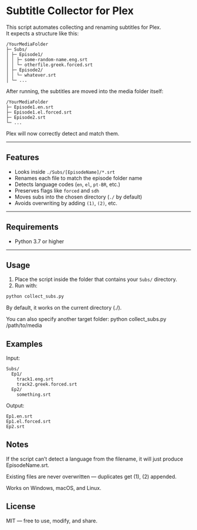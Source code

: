 # Subtitle Collector for Plex

This script automates collecting and renaming subtitles for Plex.  
It expects a structure like this:

```text
/YourMediaFolder
├─ Subs/
│ ├─ Episode1/
│ │ ├─ some-random-name.eng.srt
│ │ └─ otherfile.greek.forced.srt
│ ├─ Episode2/
│ │ └─ whatever.srt
│ └─ ...
```


After running, the subtitles are moved into the media folder itself:
```text
/YourMediaFolder
├─ Episode1.en.srt
├─ Episode1.el.forced.srt
├─ Episode2.srt
└─ ...
```

Plex will now correctly detect and match them.

---

## Features
- Looks inside `./Subs/[EpisodeName]/*.srt`
- Renames each file to match the episode folder name
- Detects language codes (`en`, `el`, `pt-BR`, etc.)
- Preserves flags like `forced` and `sdh`
- Moves subs into the chosen directory (`./` by default)
- Avoids overwriting by adding `(1)`, `(2)`, etc.

---

## Requirements
- Python 3.7 or higher

---

## Usage

1. Place the script inside the folder that contains your `Subs/` directory.  
2. Run with:

```bash
python collect_subs.py
```

By default, it works on the current directory (./).

You can also specify another target folder:
python collect_subs.py /path/to/media

## Examples

Input:
```text
Subs/
  Ep1/
    track1.eng.srt
    track2.greek.forced.srt
  Ep2/
    something.srt
```

Output:
```text
Ep1.en.srt
Ep1.el.forced.srt
Ep2.srt
```
## Notes

If the script can’t detect a language from the filename, it will just produce EpisodeName.srt.

Existing files are never overwritten — duplicates get (1), (2) appended.

Works on Windows, macOS, and Linux.

## License

MIT — free to use, modify, and share.